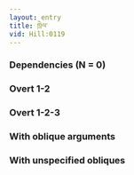 ```yaml
---
layout: entry
title: ཁྲེལ་
vid: Hill:0119
---
```

### Dependencies (N = 0)


### Overt 1-2


### Overt 1-2-3


### With oblique arguments


### With unspecified obliques

